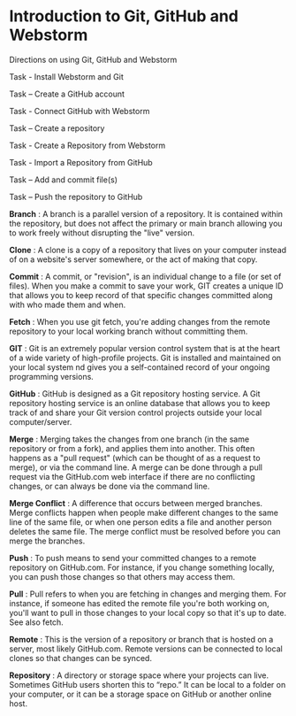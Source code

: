 # Introduction to Git, GitHub and Webstorm
Directions on using Git, GitHub and Webstorm

Task - Install Webstorm and Git

Task – Create a GitHub account

Task - Connect GitHub with Webstorm

Task – Create a repository

Task - Create a Repository from Webstorm

Task - Import a Repository from GitHub

Task – Add and commit file(s)

Task – Push the repository to GitHub


**Branch** :
A branch is a parallel version of a repository. It is contained within the repository, but does not affect the primary 
or main branch allowing you to work freely without disrupting the "live" version.

**Clone** :
A clone is a copy of a repository that lives on your computer instead of on a website's server somewhere, or the act of
making that copy.

**Commit** :
A commit, or "revision", is an individual change to a file (or set of files). When you make a commit to save your work,
GIT creates a unique ID that allows you to keep record of that specific changes committed along with who made them and
when.

**Fetch** :
When you use git fetch, you're adding changes from the remote repository to your local working branch without committing
them.

**GIT** :
Git is an extremely popular version control system that is at the heart of a wide variety of high-profile projects.
Git is installed and maintained on your local system nd gives you a self-contained record of your ongoing programming 
versions.

**GitHub** :
GitHub is designed as a Git repository hosting service.
A Git repository hosting service is an online database that allows you to keep track of and share your Git version 
control projects outside your local computer/server.

**Merge** :
Merging takes the changes from one branch (in the same repository or from a fork), and applies them into another.
This often happens as a "pull request" (which can be thought of as a request to merge), or via the command line.
A merge can be done through a pull request via the GitHub.com web interface if there are no conflicting changes, or can 
always be done via the command line.

**Merge Conflict** :
A difference that occurs between merged branches. Merge conflicts happen when people make different changes to the same
line of the same file, or when one person edits a file and another person deletes the same file. The merge conflict must
be resolved before you can merge the branches.

**Push** :
To push means to send your committed changes to a remote repository on GitHub.com. For instance, if you change something
locally, you can push those changes so that others may access them.

**Pull** :
Pull refers to when you are fetching in changes and merging them. For instance, if someone has edited the remote file
you're both working on, you'll want to pull in those changes to your local copy so that it's up to date. See also fetch.

**Remote** :
This is the version of a repository or branch that is hosted on a server, most likely GitHub.com. Remote versions can be
connected to local clones so that changes can be synced.

**Repository** :
A directory or storage space where your projects can live. Sometimes GitHub users shorten this to “repo.” It can be 
local to a folder on your computer, or it can be a storage space on GitHub or another online host.